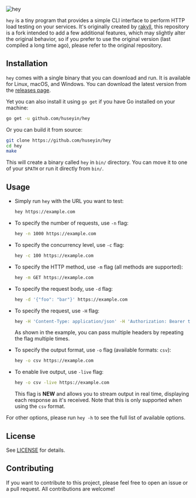 ![hey](http://i.imgur.com/szzD9q0.png)

`hey` is a tiny program that provides a simple CLI interface to perform HTTP load testing on your services. It's originally created by [rakyll](https://github.com/rakyll), this repository is a fork intended to add a few additional features, which may slightly alter the original behavior, so if you prefer to use the original version (last compiled a long time ago), please refer to the original repository.

Installation
------------

`hey` comes with a single binary that you can download and run. It is available for Linux, macOS, and Windows. You can download the latest version from the [releases page](https://github.com/huseyin/hey/releases).

Yet you can also install it using `go get` if you have Go installed on your machine:

```bash
go get -u github.com/huseyin/hey
```

Or you can build it from source:

```bash
git clone https://github.com/huseyin/hey
cd hey
make
```

This will create a binary called `hey` in `bin/` directory. You can move it to one of your `$PATH` or run it directly from `bin/`.

Usage
-----

- Simply run `hey` with the URL you want to test:

  ```bash
  hey https://example.com
  ```

- To specify the number of requests, use `-n` flag:

  ```bash
  hey -n 1000 https://example.com
  ```

- To specify the concurrency level, use `-c` flag:

  ```bash
  hey -c 100 https://example.com
  ```

- To specify the HTTP method, use `-m` flag (all methods are supported):

  ```bash
  hey -m GET https://example.com
  ```

- To specify the request body, use `-d` flag:

  ```bash
  hey -d '{"foo": "bar"}' https://example.com
  ```

- To specify the request, use `-H` flag:

  ```bash
  hey -H 'Content-Type: application/json' -H 'Authorization: Bearer token' https://example.com
  ```

  As shown in the example, you can pass multiple headers by repeating the flag multiple times.

- To specify the output format, use `-o` flag (available formats: `csv`):

  ```bash
  hey -o csv https://example.com
  ```

- To enable live output, use `-live` flag:

  ```bash
  hey -o csv -live https://example.com
  ```

  This flag is **NEW** and allows you to stream output in real time, displaying each response as it's received. Note that this is only supported when using the `csv` format.

For other options, please run `hey -h` to see the full list of available options.

License
-------

See [LICENSE](LICENSE) for details.

Contributing
------------

If you want to contribute to this project, please feel free to open an issue or a pull request. All contributions are welcome!

